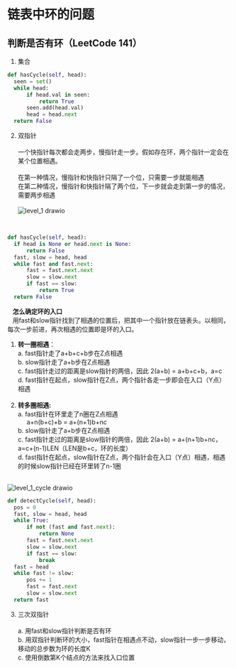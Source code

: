 # 链表中环的问题
## 判断是否有环（LeetCode 141）
1. 集合 <br>
```Python
def hasCycle(self, head):
  seen = set()
  while head: 
      if head.val in seen: 
          return True
      seen.add(head.val)
      head = head.next
  return False  
```

2. 双指针 <br><br>
一个快指针每次都会走两步，慢指针走一步。假如存在环，两个指针一定会在某个位置相遇。<br><br>
在第一种情况，慢指针和快指针只隔了一个位，只需要一步就能相遇<br>
在第二种情况，慢指针和快指针隔了两个位，下一步就会走到第一步的情况，需要两步相遇<br><br>
![level_1 drawio](https://github.com/chiewhui1113/AlgorithmNotes/assets/75370269/dfc21a36-87b1-484f-ba9b-5a216dcf378e)
<br>

```Python
def hasCycle(self, head):
  if head is None or head.next is None: 
      return False 
  fast, slow = head, head 
  while fast and fast.next: 
      fast = fast.next.next 
      slow = slow.next 
      if fast == slow: 
          return True
  return False  
```

&nbsp;&nbsp; **怎么确定环的入口** <br>
&nbsp;&nbsp; 用fast和slow指针找到了相遇的位置后，把其中一个指针放在链表头。以相同，每次一步前进，再次相遇的位置即是环的入口。<br>
1. **转一圈相遇**：<br>
a. fast指针走了a+b+c+b步在Z点相遇<br>
b. slow指针走了a+b步在Z点相遇<br>
c. fast指针走过的距离是slow指针的两倍，因此 2(a+b) = a+b+c+b，a=c<br>
d. fast指针在起点，slow指针在Z点，两个指针各走一步即会在入口（Y点）相遇<br><br>
2. **转多圈相遇:** <br>
a. fast指针在环里走了n圈在Z点相遇<br>
&nbsp;&nbsp;&nbsp;&nbsp; a+n(b+c)+b = a+(n+1)b+nc<br>
b. slow指针走了a+b步在Z点相遇<br>
c. fast指针走过的距离是slow指针的两倍，因此 2(a+b) = a+(n+1)b+nc，a=c+(n-1)LEN（LEN是b+c，环的长度）<br>
d. fast指针在起点，slow指针在Z点，两个指针会在入口（Y点）相遇，相遇的时候slow指针已经在环里转了n-1圈<br><br>

![level_1_cycle drawio](https://github.com/chiewhui1113/AlgorithmNotes/assets/75370269/ea1c60fb-38a1-4f7b-af9e-992830cc97a9)

```Python
def detectCycle(self, head):
  pos = 0
  fast, slow = head, head 
  while True: 
      if not (fast and fast.next): 
          return None
      fast = fast.next.next 
      slow = slow.next 
      if fast == slow: 
          break 
  fast = head 
  while fast != slow:
      pos += 1 
      fast = fast.next 
      slow = slow.next
  return fast
```
3. 三次双指针 <br><br>
a. 用fast和slow指针判断是否有环<br>
b. 用双指针判断环的大小，fast指针在相遇点不动，slow指针一步一步移动，移动的总步数为环的长度K<br>
c. 使用倒数第K个结点的方法来找入口位置<br>

